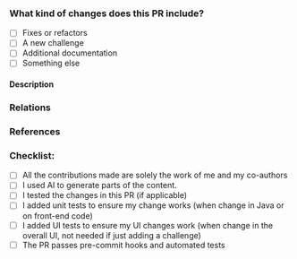  <!-- Thank you for submitting a pull request to the WrongSecrets app! See what makes a good PR at https://github.com/OWASP/wrongsecrets/blob/master/CONTRIBUTING.md-->

### What kind of changes does this PR include?

-   [ ] Fixes or refactors
-   [ ] A new challenge
-   [ ] Additional documentation
-   [ ] Something else

#### Description

<!---
Please provide a helpful summary of what change this pull request will introduce.
--->

### Relations

<!---
If your pull request fully resolves and should automatically close the linked issue, use Closes. Otherwise, use Relates.

For Example:

Relates #0000
or
Closes #0000
--->

### References

<!---
Optionally, provide any helpful references that may help the reviewer(s).
--->

### Checklist:

-   [ ] All the contributions made are solely the work of me and my co-authors
-   [ ] I used AI to generate parts of the content.
-   [ ] I tested the changes in this PR (if applicable)
-   [ ] I added unit tests to ensure my change works (when change in Java or on front-end code)
-   [ ] I added UI tests to ensure my UI changes work (when change in the overall UI, not needed if just adding a challenge)
-   [ ] The PR passes pre-commit hooks and automated tests
